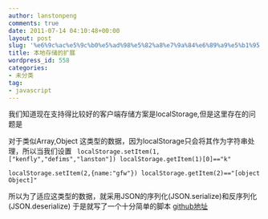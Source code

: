 ```yaml
---
author: lanstonpeng
comments: true
date: 2011-07-14 04:10:48+00:00
layout: post
slug: '%e6%9c%ac%e5%9c%b0%e5%ad%98%e5%82%a8%e7%9a%84%e6%89%a9%e5%b1%95'
title: 本地存储的扩展
wordpress_id: 558
categories:
- 未分类
tag:
- javascript
---
```


我们知道现在支持得比较好的客户端存储方案是localStorage,但是这里存在的问题是

对于类似Array,Object 这类型的数据，因为localStorage只会将其作为字符串处理，所以当我们设置
`
localStorage.setItem(1,["kenfly","defims","lanston"])
localStorage.getItem(1)[0]=="k"`

`localStorage.setItem(2,{name:"gfw"})
localStorage.getItem(2)=="[object Object]"
`

所以为了适应这类型的数据，就采用JSON的序列化(JSON.serialize)和反序列化(JSON.deserialize)
于是就写了一个十分简单的脚本
[github地址](http://github.com/lanstonpeng/crossStorage)
